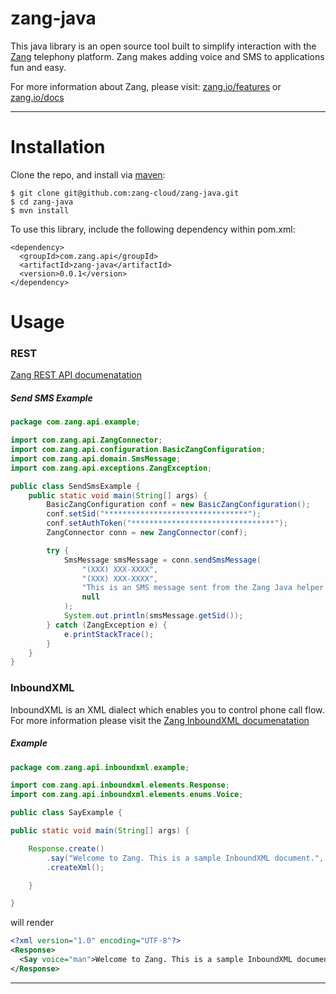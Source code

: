 zang-java
==========

This java library is an open source tool built to simplify interaction with the [Zang](http://www.zang.io) telephony platform. Zang makes adding voice and SMS to applications fun and easy.

For more information about Zang, please visit: [zang.io/features](http://www.zang.io/features) or [zang.io/docs](http://www.zang.io/docs)

---


Installation
============

Clone the repo, and install via [maven](http://maven.apache.org/download.html):
```
$ git clone git@github.com:zang-cloud/zang-java.git
$ cd zang-java
$ mvn install
```

To use this library, include the following dependency within pom.xml:

```
<dependency>
  <groupId>com.zang.api</groupId>
  <artifactId>zang-java</artifactId>
  <version>0.0.1</version>
</dependency>
```


Usage
======

### REST

[Zang REST API documenatation](http://www.zang.io/docs/api/rest/)

##### Send SMS Example

```java
package com.zang.api.example;

import com.zang.api.ZangConnector;
import com.zang.api.configuration.BasicZangConfiguration;
import com.zang.api.domain.SmsMessage;
import com.zang.api.exceptions.ZangException;

public class SendSmsExample {
    public static void main(String[] args) {
        BasicZangConfiguration conf = new BasicZangConfiguration();
        conf.setSid("********************************");
        conf.setAuthToken("********************************");
        ZangConnector conn = new ZangConnector(conf);

        try {
            SmsMessage smsMessage = conn.sendSmsMessage(
                "(XXX) XXX-XXXX",
                "(XXX) XXX-XXXX",
                "This is an SMS message sent from the Zang Java helper! Easy as 1, 2, 3!",
                null
            );
            System.out.println(smsMessage.getSid());
        } catch (ZangException e) {
            e.printStackTrace();
        }
    }
}         
```

### InboundXML

InboundXML is an XML dialect which enables you to control phone call flow. For more information please visit the [Zang InboundXML documenatation](http://www.zang.io/docs/api/inboundxml/)

##### <Say> Example

```java
package com.zang.api.inboundxml.example;

import com.zang.api.inboundxml.elements.Response;
import com.zang.api.inboundxml.elements.enums.Voice;

public class SayExample {

public static void main(String[] args) {

    Response.create()
        .say("Welcome to Zang. This is a sample InboundXML document.", Voice.MAN)
        .createXml();

    }

}   
```

will render

```xml
<?xml version="1.0" encoding="UTF-8"?>
<Response>
  <Say voice="man">Welcome to Zang. This is a sample InboundXML document.</Say>
</Response>
```

---
